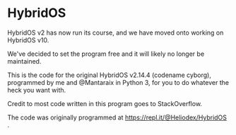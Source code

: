 # HybridOS
HybridOS v2 has now run its course, and we have moved onto working on HybridOS v10.

We've decided to set the program free and it will likely no longer be maintained.

This is the code for the original HybridOS v2.14.4 (codename cyborg), programmed by me and @Mantaraix in Python 3, for you to do whatever the heck you want with.

Credit to most code written in this program goes to StackOverflow.

The code was originally programmed at https://repl.it/@Heliodex/HybridOS .
